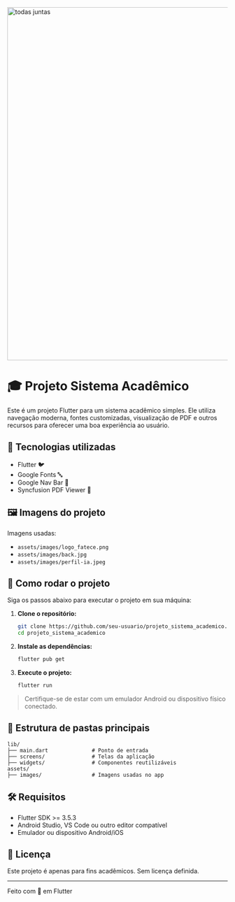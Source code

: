 <img width="808" alt="todas juntas" src="https://github.com/user-attachments/assets/52694937-9765-4fcd-b0ec-80082d6e5eb3">

# 🎓 Projeto Sistema Acadêmico

Este é um projeto Flutter para um sistema acadêmico simples. Ele utiliza navegação moderna, fontes customizadas, visualização de PDF e outros recursos para oferecer uma boa experiência ao usuário.

## 📱 Tecnologias utilizadas

- Flutter 🐦
- Google Fonts 🔤
- Google Nav Bar 🧭
- Syncfusion PDF Viewer 📄

## 🖼️ Imagens do projeto

Imagens usadas:
- `assets/images/logo_fatece.png`
- `assets/images/back.jpg`
- `assets/images/perfil-ia.jpeg`

## 🚀 Como rodar o projeto

Siga os passos abaixo para executar o projeto em sua máquina:

1. **Clone o repositório:**
   ```bash
   git clone https://github.com/seu-usuario/projeto_sistema_academico.git
   cd projeto_sistema_academico
   ```

2. **Instale as dependências:**
   ```bash
   flutter pub get
   ```

3. **Execute o projeto:**
   ```bash
   flutter run
   ```

> Certifique-se de estar com um emulador Android ou dispositivo físico conectado.

## 📂 Estrutura de pastas principais

```plaintext
lib/
├── main.dart              # Ponto de entrada
├── screens/               # Telas da aplicação
├── widgets/               # Componentes reutilizáveis
assets/
├── images/                # Imagens usadas no app
```

## 🛠️ Requisitos

- Flutter SDK >= 3.5.3
- Android Studio, VS Code ou outro editor compatível
- Emulador ou dispositivo Android/iOS

## 📄 Licença

Este projeto é apenas para fins acadêmicos. Sem licença definida.

---

Feito com 💙 em Flutter




